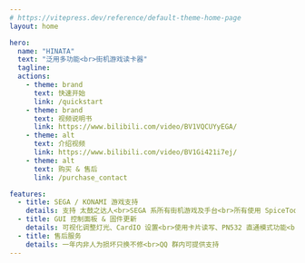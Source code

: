 ```yaml
---
# https://vitepress.dev/reference/default-theme-home-page
layout: home

hero:
  name: "HINATA"
  text: "泛用多功能<br>街机游戏读卡器"
  tagline: 
  actions:
    - theme: brand
      text: 快速开始
      link: /quickstart
    - theme: brand
      text: 视频说明书
      link: https://www.bilibili.com/video/BV1VQCUYyEGA/      
    - theme: alt
      text: 介绍视频
      link: https://www.bilibili.com/video/BV1Gi421i7ej/
    - theme: alt
      text: 购买 & 售后
      link: /purchase_contact

features:
  - title: SEGA / KONAMI 游戏支持
    details: 支持 太鼓之达人<br>SEGA 系所有街机游戏及手台<br>所有使用 SpiceTools 的 KONAMI 游戏
  - title: GUI 控制面板 & 固件更新
    details: 可视化调整灯光、CardIO 设置<br>使用卡片读写、PN532 直通模式功能<br>不定时更新固件以支持新功能
  - title: 售后服务
    details: 一年内非人为损坏只换不修<br>QQ 群内可提供支持
---
```


